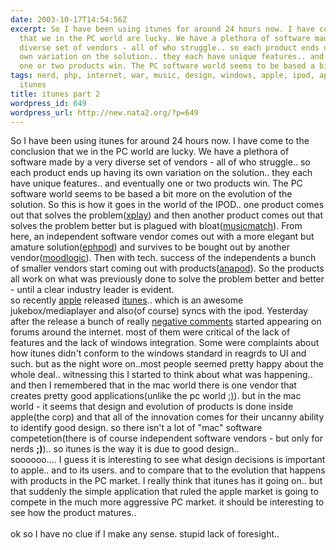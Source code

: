 ```yaml
---
date: 2003-10-17T14:54:56Z
excerpt: So I have been using itunes for around 24 hours now. I have come to the conclusion
  that we in the PC world are lucky. We have a plethora of software made by a very
  diverse set of vendors - all of who struggle.. so each product ends up having its
  own variation on the solution.. they each have unique features.. and eventually
  one or two products win. The PC software world seems to be based a bit mo...
tags: nerd, php, internet, war, music, design, windows, apple, ipod, applications,
  itunes
title: itunes part 2
wordpress_id: 649
wordpress_url: http://new.nata2.org/?p=649
---
```


So I have been using itunes for around 24 hours now. I have come to the conclusion that we in the PC world are lucky. We have a plethora of software made by a very diverse set of vendors - all of who struggle.. so each product ends up having its own variation on the solution.. they each have unique features.. and eventually one or two products win. The PC software world seems to be based a bit more on the evolution of the solution. So this is how it goes in the world of the IPOD.. one product comes out that solves the problem(<a href="http://www.mediafour.com/products/xplay/">xplay</a>) and then another product comes out that solves the problem better but is plagued with bloat(<a href="http://www.musicmatch.com">musicmatch</a>). From here, an independent software vendor comes out with a more elegant but amature solution(<a href="http://www.ephpod.com">ephpod</a>) and survives to be bought out by another vendor(<a href="http://www.moodlogic.com">moodlogic</a>). Then with tech. success of the independents a bunch of smaller vendors start coming out with products(<a href="http://www.redchairsoftware.com/anapod/">anapod</a>). So the products all work on what was previously done to solve the problem better and better - until a clear industry leader is evident. <br/>so recently <a href="http://www.apple.com">apple</a> released <a href="http://www.itunes.com">itunes</a>.. which is an awesome jukebox/mediaplayer and also(of course) syncs with the ipod. Yesterday after the release a bunch of really <a href="http://ipodlounge.com/forums/forumdisplay.php?s=&amp;forumid=45">negative comments</a> started appearing on forums around the internet. most of them were critical of the lack of features and the lack of windows integration. Some were complaints about how itunes didn't conform to the windows standard in reagrds to UI and such. but as the night wore on..most people seemed pretty happy about the whole deal.. witnessing this I started to think about what was happening.. and then I remembered that in the mac world there is one vendor that creates pretty good applications(unlike the pc world <a href="http://www.microsoft.com">:)</a>). but in the mac world - it seems that design and evolution of products is done inside apple(the corp) and that all of the innovation comes for their uncanny ability to identify good design. so there isn't a lot of "mac" software competetion(there is of course independent software vendors - but only for nerds <b>;)</b>).. so itunes is the way it is due to good design.. <br/>soooooo.... I guess it is interesting to see what design decisions is important to apple.. and to its users. and to compare that to the evolution that happens with products in the PC market. I really think that itunes has it going on.. but that suddenly the simple application that ruled the apple market is going to compete in the much more aggressive PC market. it should be interesting to see how the product matures.. <br/><br/>ok so I have no clue if I make any sense. stupid lack of foresight.. 
